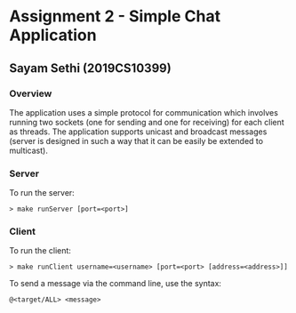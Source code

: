 # Assignment 2 - Simple Chat Application
## Sayam Sethi (2019CS10399)

### Overview
The application uses a simple protocol for communication which involves running two sockets (one for sending and one for receiving) for each client as threads. The application supports unicast and broadcast messages (server is designed in such a way that it can be easily be extended to multicast).

### Server
To run the server:
```
> make runServer [port=<port>]
```

### Client
To run the client:
```
> make runClient username=<username> [port=<port> [address=<address>]]
```
To send a message via the command line, use the syntax:
```
@<target/ALL> <message>
```
